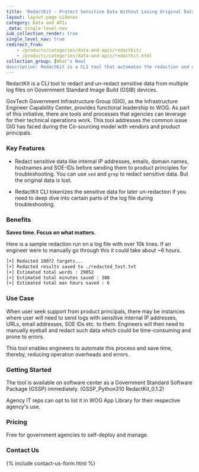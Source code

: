 ```yaml
---
title: 'RedactKit - Protect Sensitive Data Without Losing Original Data'
layout: layout-page-sidenav
category: Data and APIs
_data: single-level-nav
sub_collection_render: true
single_level_nav: true
redirect_from:
    - /products/categories/data-and-apis/redactkit/
    - /products/categories/data-and-apis/redactkit.html
collection_group: [What's New]
description: RedactKit is a CLI tool that automates the redaction and un-redaction of sensitive data. Find out more here.
---
```


RedactKit is a CLI tool to redact and un-redact sensitive data from multiple log files on Government Standard Image Build (GSIB) devices.

GovTech Government Infrastructure Group (GIG), as the Infrastructure Engineer Capability Center, provides functional leadership to WOG. As part of this initiative, there are tools and processes that agencies can leverage for their technical operations work. This tool addresses the common issue GIG has faced during the Co-sourcing model with vendors and product principals.  


### Key Features  

- Redact sensitive data like internal IP addresses, emails, domain names, hostnames and SOE-IDs before sending them to product principles for troubleshooting. You can use `sed` and `grep` to redact sensitive data. But the original data is lost.

- RedactKit CLI tokenizes the sensitive data for later un-redaction if you need to deep dive into certain parts of the log file during troubleshooting.

### Benefits

**Saves time. Focus on what matters.**

Here is a sample redaction run on a log file with over 10k lines. If an engineer were to manually go through this it could take about ~6 hours.

```bash
[+] Redacted 10072 targets...
[+] Redacted results saved to ./redacted_test.txt
[+] Estimated total words : 29052
[+] Estimated total minutes saved : 388
[+] Estimated total man hours saved : 6
```

### Use Case

When user seek support from product principals, there may be instances where user will need to send logs with sensitive internal IP addresses, URLs, email addresses, SOE IDs etc. to them. Engineers will then need to manually eyeball and redact such data which could be time-consuming and prone to errors.

This tool enables engineers to automate this process and save time, thereby, reducing operation overheads and errors.

### Getting Started

The tool is available on software center as a Government Standard Software Package (GSSP) immediately. (GSSP_Python310 RedactKit_0.1.2)

Agency IT reps can opt to list it in WOG App Library for their respective agency's use.

### Pricing

Free for government agencies to self-deploy and manage. 

### Contact Us

{% include contact-us-form.html %} 
